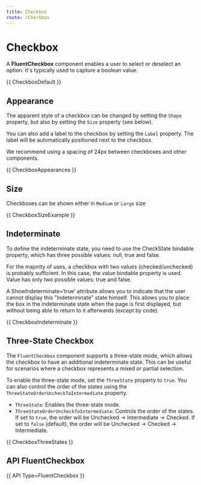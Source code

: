 ```yaml
---
title: Checkbox
route: /Checkbox
---
```


# Checkbox

A **FluentCheckbox** component enables a user to select or deselect an option.
It's typically used to capture a boolean value.

{{ CheckboxDefault }}

## Appearance

The apparent style of a checkbox can be changed by setting the `Shape` property, but also by setting the `Size` property (see below).

You can also add a label to the checkbox by setting the `Label` property.
The label will be automatically positioned next to the checkbox.

We recommend using a spacing of 24px between checkboxes and other components.

{{ CheckboxAppearances }}

## Size
Checkboxes can be shown either in `Medium` or `Large` size

{{ CheckboxSizeExample }}


## Indeterminate

To define the indeterminate state, you need to use the CheckState bindable property,
which has three possible values: null, true and false.

For the majority of uses, a checkbox with two values (checked/unchecked) is probably sufficient.
In this case, the value bindable property is used.
Value has only two possible values: true and false.

A ShowIndeterminate=‘true’ attribute allows you to indicate that the user cannot display this "Indeterminate"
state himself. This allows you to place the box in the indeterminate state when the page is first displayed, but
without being able to return to it afterwards (except by code).

{{ CheckboxIndeterminate }}

## Three-State Checkbox

The `FluentCheckbox` component supports a three-state mode, which allows the checkbox to have an additional indeterminate state. This can be useful for scenarios where a checkbox represents a mixed or partial selection.

To enable the three-state mode, set the `ThreeState` property to `true`. You can also control the order of the states using the `ThreeStateOrderUncheckToIntermediate` property.

- `ThreeState`: Enables the three-state mode.
- `ThreeStateOrderUncheckToIntermediate`: Controls the order of the states. If set to `true`, the order will be Unchecked -> Intermediate -> Checked. If set to `false` (default), the order will be Unchecked -> Checked -> Intermediate.

{{ CheckboxThreeStates }}

## API FluentCheckbox

{{ API Type=FluentCheckbox }}
